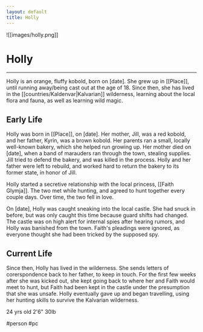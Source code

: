 ```yaml
---
layout: default
title: Holly
---
```


![[images/holly.png]]

# Holly

---

Holly is an orange, fluffy kobold, born on [date]. She grew up in [[Place]], until running away/being cast out at the age of 18. Since then, she has lived in the [[countries/Kaldenvar|Kalvarian]] wilderness, learning about the local flora and fauna, as well as learning wild magic.

## Early Life

Holly was born in [[Place]], on [date]. Her mother, Jill, was a red kobold, and her father, Kyrin, was a brown kobold. Her parents ran a small, locally well-known bakery, which she helped run growing up. Her mother died on [date], when a band of marauders ran through the town, stealing supplies. Jill tried to defend the bakery, and was killed in the process. Holly and her father were left to rebuild, and worked hard to return the bakery to its former state, in honor of Jill.

Holly started a secretive relationship with the local princess, [[Faith Glymja]]. The two met while hunting, and agreed to hunt together every couple days. Over time, the two fell in love.

On [date], Holly was caught sneaking into the local castle. She had snuck in before, but was only caught this time because guard shifts had changed. The castle was on high alert for internal spies after hearing rumors, and Holly was banished from the town. Faith's pleadings were ignored, as everyone thought she had been tricked by the supposed spy.

## Current Life

Since then, Holly has lived in the wilderness. She sends letters of corerspondence back to her father, to keep in touch. For the first few weeks after she was kicked out, she kept going back to where her and Faith would meet to hunt, but Faith had been kept in the castle under the presumption that she was unsafe. Holly eventually gave up and began travelling, using her hunting skills to survive the Kalvarian wilderness.

24 yrs old
2'6"
30lb

#person #pc
